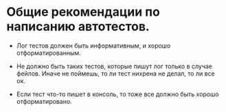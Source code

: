 # Общие рекомендации по написанию автотестов.

* Лог тестов должен быть информативным, и хорошо отформатированным.

* Не должно быть таких тестов, которые пишут лог только в случае фейлов. Иначе не поймешь, то ли тест нихрена не делал, то ли все ок.

* Если тест что-то пишет в консоль, то тоже все должно быть хорошо отформатировано.